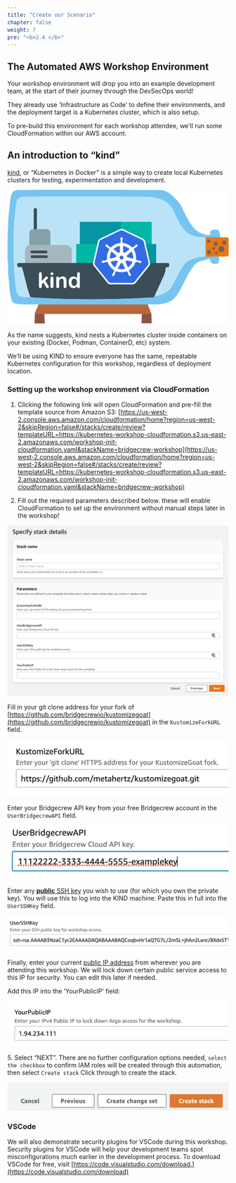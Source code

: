 ```yaml
---
title: "Create our Scenario"
chapter: false
weight: 7
pre: "<b>2.4 </b>"
---
```



##  The Automated AWS Workshop Environment

Your workshop environment will drop you into an example development team, at the start of their journey through the DevSecOps world!

They already use ‘Infrastructure as Code’ to define their environments, and the deployment target is a Kubernetes cluster, which is also setup.

To pre-build this environment for each workshop attendee, we'll run some CloudFormation within our AWS account.

## An introduction to “kind”

[kind](https://kind.sigs.k8s.io/), or “Kubernetes in Docker” is a simple way to create local Kubernetes clusters for testing, experimentation and development.

![alt_text](images/kindLogo.png "image_tooltip")

As the name suggests, kind nests a Kubernetes cluster inside containers on your existing (Docker, Podman, ContainerD, etc) system.

We’ll be using KIND to ensure everyone has the same, repeatable Kubernetes configuration for this workshop, regardless of deployment location.

### Setting up the workshop environment via CloudFormation
	
1. Clicking the following link will open CloudFormation and pre-fill the template source from Amazon S3: [https://us-west-2.console.aws.amazon.com/cloudformation/home?region=us-west-2&skipRegion=false#/stacks/create/review?templateURL=https://kubernetes-workshop-cloudformation.s3.us-east-2.amazonaws.com/workshop-init-cloudformation.yaml&stackName=bridgecrew-workshop](https://us-west-2.console.aws.amazon.com/cloudformation/home?region=us-west-2&skipRegion=false#/stacks/create/review?templateURL=https://kubernetes-workshop-cloudformation.s3.us-east-2.amazonaws.com/workshop-init-cloudformation.yaml&stackName=bridgecrew-workshop)

2. Fill out the required parameters described below. these will enable CloudFormation to set up the environment without manual steps later in the workshop!

![alt_text](images/cfStackDetailsInputPrompt.png "image_tooltip")

Fill in your git clone address for your fork of [https://github.com/bridgecrewio/kustomizegoat](https://github.com/bridgecrewio/kustomizegoat) in the `KustomizeForkURL` field. 



![alt_text](images/cfKustomizeForkUrl.png "image_tooltip")


Enter your Bridgecrew API key from your free Bridgecrew account in the `UserBridgecrewAPI` field.


![alt_text](images/cfBridgecrewAPIToken.png "image_tooltip")

Enter any [**public** SSH key](https://helpdeskgeek.com/how-to/how-to-generate-ssh-keys-on-windows-mac-and-linux/) you wish to use (for which you own the private key). You will use this to log into the KIND machine. Paste this in full into the `UserSSHKey` field.


![alt_text](images/cfUserSSHKey.png "image_tooltip")

Finally, enter your current [public IP address](http://whatismyip.com/) from wherever you are attending this workshop. We will lock down certain public service access to this IP for security. You can edit this later if needed.

Add this IP into the ‘YourPublicIP’ field: 


![alt_text](images/cfPublicIP.png "image_tooltip")

5\. Select “NEXT”. There are no further configuration options needed, `select the checkbox` to confirm IAM roles will be created through this automation, then select `Create stack` Click through to create the stack.


![alt_text](images/cfCreateStack.png "image_tooltip")


### VSCode

We will also demonstrate security plugins for VSCode during this workshop. Security plugins for VSCode will help your development teams spot misconfigurations much earlier in the development process. To download VSCode for free, visit [https://code.visualstudio.com/download.](https://code.visualstudio.com/download)

